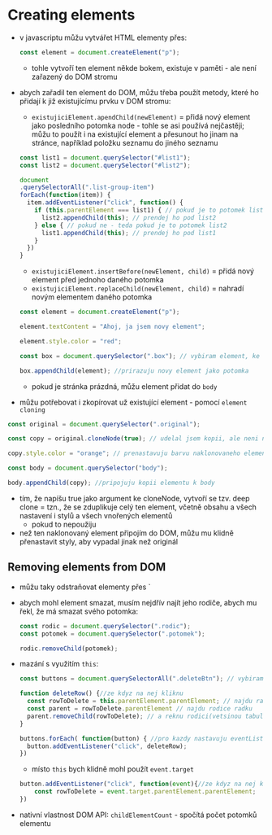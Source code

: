# Creating elements

* v javascriptu můžu vytvářet HTML elementy přes:
  ```javascript
  const element = document.createElement("p");
  ```
  * tohle vytvoří ten element někde bokem, existuje v paměti - ale není zařazený do DOM stromu

* abych zařadil ten element do DOM, můžu třeba použít metody, které ho přidají k již existujícímu prvku v DOM stromu:

  * `existujiciElement.apendChild(newElement)` = přidá nový element jako posledního potomka node - tohle se asi používá nejčastěji; můžu to použít i na existující element a přesunout ho jinam na stránce, například položku seznamu do jiného seznamu
  ```javascript
  const list1 = document.querySelector("#list1");
  const list2 = document.querySelector("#list2");

  document
  .querySelectorAll(".list-group-item")
  forEach(function(item)) {
    item.addEventListener("click", function() {
      if (this.parentElement === list1) { // pokud je to potomek list1
        list2.appendChild(this); // prendej ho pod list2
      } else { // pokud ne - teda pokud je to potomek list2
        list1.appendChild(this); // prendej ho pod list1
      }
    })
  }
  ```
  * `existujiciElement.insertBefore(newElement, child)` = přidá nový element před jednoho daného potomka
  * `existujiciElement.replaceChild(newElement, child)` = nahradí novým elementem daného potomka

  ```javascript
  const element = document.createElement("p");

  element.textContent = "Ahoj, ja jsem novy element";

  element.style.color = "red";

  const box = document.querySelector(".box"); // vybiram element, ke kteremu priradim novy element

  box.appendChild(element); //prirazuju novy element jako potomka
  ```
  * pokud je stránka prázdná, můžu element přidat do `body`

* můžu potřebovat i zkopírovat už existující element - pomocí `element cloning`

```javascript
const original = document.querySelector(".original");

const copy = original.cloneNode(true); // udelal jsem kopii, ale neni nikde zarazena

copy.style.color = "orange"; // prenastavuju barvu naklonovaneho elementu

const body = document.querySelector("body");

body.appendChild(copy); //pripojuju kopii elementu k body
```
* tím, že napíšu true jako argument ke cloneNode, vytvoří se tzv. deep clone = tzn., že se zduplikuje celý ten element, včetně obsahu a všech nastavení i stylů a všech vnořených elementů
  * pokud to nepoužiju
* než ten naklonovaný element připojím do DOM, můžu mu klidně přenastavit styly, aby vypadal jinak než originál

## Removing elements from DOM

* můžu taky odstraňovat elementy přes `

* abych mohl element smazat, musím nejdřív najít jeho rodiče, abych mu řekl, že má smazat svého potomka:
  ```javascript
  const rodic = document.querySelector(".rodic");
  const potomek = document.querySelector(".potomek");

  rodic.removeChild(potomek);
  ```

* mazání s využitím `this`:
  ```javascript
  const buttons = document.querySelectorAll(".deleteBtn"); // vybiram vsechna tlacitka s class .deleteBtn

  function deleteRow() {//ze kdyz na nej kliknu
    const rowToDelete = this.parentElement.parentElement; // najdu radek, ktery tlacitko obsahuje - this odkazuje na to tlacitko, na ktere jsem zrovna kliknul
    const parent = rowToDelete.parentElement // najdu rodice radku
    parent.removeChild(rowToDelete); // a reknu rodici(vetsinou tabulka), at smaze cely radek
  }

  buttons.forEach( function(button) { //pro kazdy nastavuju eventListener
    button.addEventListener("click", deleteRow);
  })
  ```
  * místo `this` bych klidně mohl použít `event.target`
  ```javascript
  button.addEventListener("click", function(event){//ze kdyz na nej kliknu
      const rowToDelete = event.target.parentElement.parentElement;
  })
  ```

* nativní vlastnost DOM API: `childElementCount` - spočítá počet potomků elementu